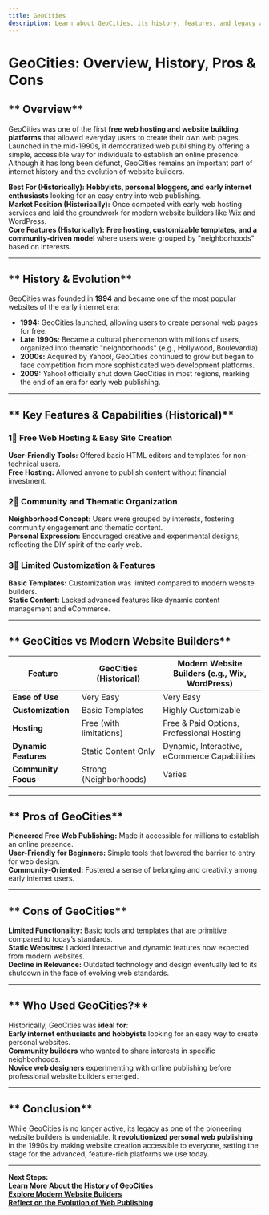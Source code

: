 ```yaml
---
title: GeoCities  
description: Learn about GeoCities, its history, features, and legacy as one of the pioneering website builders.
---
```


# **GeoCities: Overview, History, Pros & Cons**

## ** Overview**  
GeoCities was one of the first **free web hosting and website building platforms** that allowed everyday users to create their own web pages. Launched in the mid-1990s, it democratized web publishing by offering a simple, accessible way for individuals to establish an online presence. Although it has long been defunct, GeoCities remains an important part of internet history and the evolution of website builders.

 **Best For (Historically):** **Hobbyists, personal bloggers, and early internet enthusiasts** looking for an easy entry into web publishing.  
 **Market Position (Historically):** Once competed with early web hosting services and laid the groundwork for modern website builders like Wix and WordPress.  
 **Core Features (Historically):** **Free hosting, customizable templates, and a community-driven model** where users were grouped by "neighborhoods" based on interests.

---

## ** History & Evolution**  
GeoCities was founded in **1994** and became one of the most popular websites of the early internet era:

- **1994:** GeoCities launched, allowing users to create personal web pages for free.  
- **Late 1990s:** Became a cultural phenomenon with millions of users, organized into thematic "neighborhoods" (e.g., Hollywood, Boulevardia).  
- **2000s:** Acquired by Yahoo!, GeoCities continued to grow but began to face competition from more sophisticated web development platforms.  
- **2009:** Yahoo! officially shut down GeoCities in most regions, marking the end of an era for early web publishing.

---

## ** Key Features & Capabilities (Historical)**

### **1⃣ Free Web Hosting & Easy Site Creation**  
 **User-Friendly Tools:** Offered basic HTML editors and templates for non-technical users.  
 **Free Hosting:** Allowed anyone to publish content without financial investment.  

### **2⃣ Community and Thematic Organization**  
 **Neighborhood Concept:** Users were grouped by interests, fostering community engagement and thematic content.  
 **Personal Expression:** Encouraged creative and experimental designs, reflecting the DIY spirit of the early web.

### **3⃣ Limited Customization & Features**  
 **Basic Templates:** Customization was limited compared to modern website builders.  
 **Static Content:** Lacked advanced features like dynamic content management and eCommerce.

---

## ** GeoCities vs Modern Website Builders**

| Feature                 | GeoCities (Historical)      | Modern Website Builders (e.g., Wix, WordPress) |
|-------------------------|-----------------------------|-----------------------------------------------|
| **Ease of Use**         |  Very Easy                |  Very Easy                                  |
| **Customization**       |  Basic Templates          |  Highly Customizable                        |
| **Hosting**             |  Free (with limitations)  |  Free & Paid Options, Professional Hosting   |
| **Dynamic Features**    |  Static Content Only      |  Dynamic, Interactive, eCommerce Capabilities |
| **Community Focus**     |  Strong (Neighborhoods)   |  Varies                                      |

---

## ** Pros of GeoCities**  
 **Pioneered Free Web Publishing:** Made it accessible for millions to establish an online presence.  
 **User-Friendly for Beginners:** Simple tools that lowered the barrier to entry for web design.  
 **Community-Oriented:** Fostered a sense of belonging and creativity among early internet users.

---

## ** Cons of GeoCities**  
 **Limited Functionality:** Basic tools and templates that are primitive compared to today’s standards.  
 **Static Websites:** Lacked interactive and dynamic features now expected from modern websites.  
 **Decline in Relevance:** Outdated technology and design eventually led to its shutdown in the face of evolving web standards.

---

## ** Who Used GeoCities?**  
Historically, GeoCities was **ideal for**:  
 **Early internet enthusiasts and hobbyists** looking for an easy way to create personal websites.  
 **Community builders** who wanted to share interests in specific neighborhoods.  
 **Novice web designers** experimenting with online publishing before professional website builders emerged.

---

## ** Conclusion**  
While GeoCities is no longer active, its legacy as one of the pioneering website builders is undeniable. It **revolutionized personal web publishing** in the 1990s by making website creation accessible to everyone, setting the stage for the advanced, feature-rich platforms we use today.

---

 **Next Steps:**  
 **[Learn More About the History of GeoCities](https://en.wikipedia.org/wiki/GeoCities)**  
 **[Explore Modern Website Builders](#)**  
 **[Reflect on the Evolution of Web Publishing](#)**
